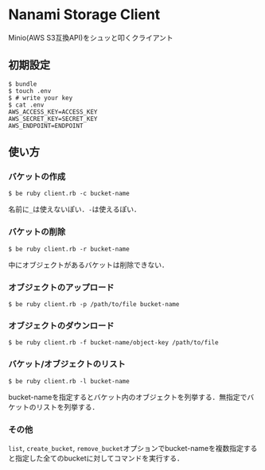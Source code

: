 Nanami Storage Client
=====================

Minio(AWS S3互換API)をシュッと叩くクライアント

## 初期設定
```
$ bundle
$ touch .env
$ # write your key
$ cat .env
AWS_ACCESS_KEY=ACCESS_KEY
AWS_SECRET_KEY=SECRET_KEY
AWS_ENDPOINT=ENDPOINT
```

## 使い方
### バケットの作成
```
$ be ruby client.rb -c bucket-name
```

名前に`_`は使えないぽい．`-`は使えるぽい．

### バケットの削除
```
$ be ruby client.rb -r bucket-name
```

中にオブジェクトがあるバケットは削除できない．

### オブジェクトのアップロード
```
$ be ruby client.rb -p /path/to/file bucket-name
```

### オブジェクトのダウンロード
```
$ be ruby client.rb -f bucket-name/object-key /path/to/file
```

### バケット/オブジェクトのリスト
```
$ be ruby client.rb -l bucket-name
```

bucket-nameを指定するとバケット内のオブジェクトを列挙する．無指定でバケットのリストを列挙する．

### その他
`list`, `create_bucket`, `remove_bucket`オプションでbucket-nameを複数指定すると指定した全てのbucketに対してコマンドを実行する．
